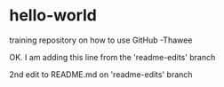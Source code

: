 # hello-world
training repository on how to use GitHub
-Thawee

OK. I am adding this line from the 'readme-edits' branch

2nd edit to README.md on 'readme-edits' branch
